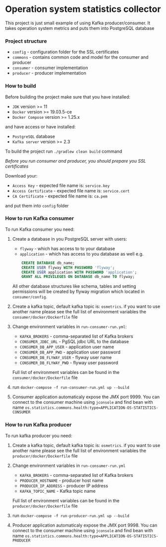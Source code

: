# Operation system statistics collector

This project is just small example of using Kafka producer/consumer.
It takes operation system metrics and puts them into PostgreSQL database 

### Project structure
- `config` - configuration folder for the SSL certificates 
- `commons` - contains common code and model for the consumer and producer
- `consumer` - consumer implementation
- `producer` - producer implementation

### How to build
Before building the project make sure that you have installed:
- `JDK` version >= 11
- `Docker` version >= 19.03.5-ce
- `Docker Compose` version >= 1.25.x

and have access or have installed:
- `PostgreSQL` database
- `Kafka server` version >= 2.3

To build the project run `./gradlew clean build` command

*Before you run consumer and producer, you should prepare you SSL certificates*

Download your:
- `Access Key` - expected file name is: `service.key`
- `Access Certificate` - expected file name is: `service.cert`
- `CA Certificate` - expected file name is: `ca.pem`

and put them into `config` folder

### How to run Kafka consumer
To run Kafka consumer you need:

1. Create a database in you PostgreSQL server with users:
    - `flyway` - which has access to to your database
    - `application`  - which has access to you database as well
    e.g.
    
    ```sql
        CREATE DATABASE db_name;
        CREATE USER flyway WITH PASSWORD 'flyway';
        CREATE USER application WITH PASSWORD 'application';
        GRANT ALL PRIVILEGES ON DATABASE db_name TO flyway;
    ```

    All other database structures like schema, tables and setting permissions will be created by flyway migration which located in `consumer/config`.

2. Create a kafka topic, default kafka topic is: `osmetrics`.
if you want to use another name please see the full list of environment variables the `consumer/docker/Dockerfile` file

3. Change environment variables in `run-consumer-run.yml`:
    - `KAFKA_BROKERS` - comma-separated list of Kafka brokers
    - `CONSUMER_JDBC_URL` - PgSQL jdbc URL to the database
    - `CONSUMER_DB_APP_USER` - application user name
    - `CONSUMER_DB_APP_PWD` - application user password
    - `CONSUMER_DB_FLYWAY_USER` - flyway user name
    - `CONSUMER_DB_FLYWAY_PWD` - flyway user password

    Full list of environment variables can be found in the `consumer/docker/Dockerfile` file

4. run `docker-compose -f run-consumer-run.yml up --build`
5. Consumer application automaticaly expose the JMX port 9999. You can connect to the consumer machine using `jconsole` and find bean with name `os.statistics.commons.health:type=APPLICATION-OS-STATISTICS-CONSUMER` 

### How to run Kafka producer
To run kafka producer you need:

1. Create a kafka topic, default kafka topic is: `osmetrics`. 
if you want to use another name please see the full list of environment variables the `producer/docker/Dockerfile` file

2. Change environment variables in `run-consumer-run.yml`
    - `KAFKA_BROKERS` - comma-separated list of Kafka brokers
    - `PRODUCER_HOSTNAME` - producer host name
    - `PRODUCER_IP_ADDRESS` - producer IP address
    - `KAFKA_TOPIC_NAME` - Kafka topic name

    Full list of environment variables can be found in the `producer/docker/Dockerfile` file

3. run `docker-compose -f run-producer-run.yml up --build`
4. Producer application automaticaly expose the JMX port 9998. You can connect to the consumer machine using `jconsole` and find bean with name `os.statistics.commons.health:type=APPLICATION-OS-STATISTICS-PRODUCER` 

